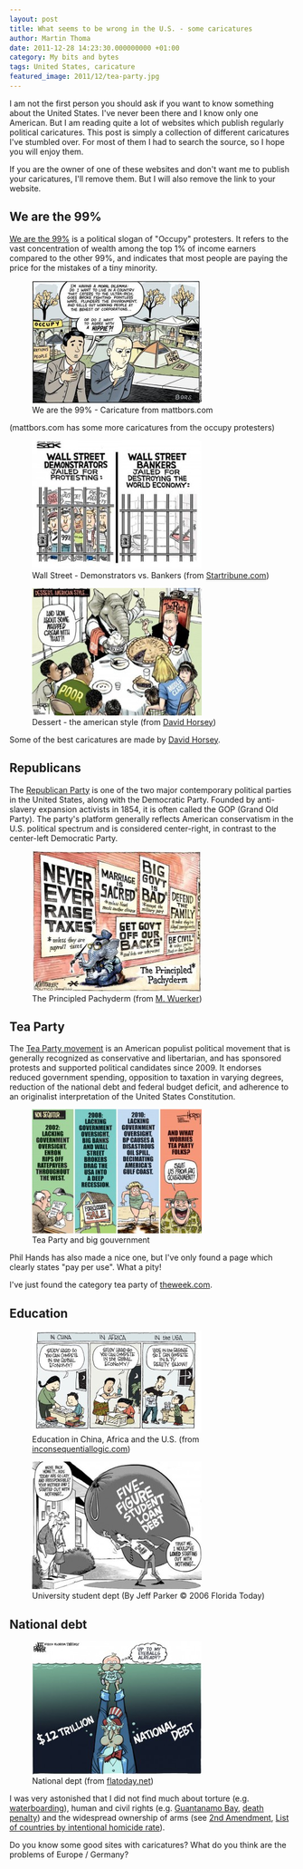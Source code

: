 ```yaml
---
layout: post
title: What seems to be wrong in the U.S. - some caricatures
author: Martin Thoma
date: 2011-12-28 14:23:30.000000000 +01:00
category: My bits and bytes
tags: United States, caricature
featured_image: 2011/12/tea-party.jpg
---
```

I am not the first person you should ask if you want to know something about the United States. I've never been there and I know only one American. But I am reading quite a lot of websites which publish regularly political caricatures. This post is simply a collection of different caricatures I've stumbled over. For most of them I had to search the source, so I hope you will enjoy them.

If you are the owner of one of these websites and don't want me to publish your caricatures, I'll remove them. But I will also remove the link to your website.

<h2>We are the 99%</h2>
<a href="http://en.wikipedia.org/wiki/We_are_the_99%25">We are the 99%</a> is a political slogan of "Occupy" protesters. It refers to the vast concentration of wealth among the top 1% of income earners compared to the other 99%, and indicates that most people are paying the price for the mistakes of a tiny minority.

<figure class="aligncenter">
            <a href="../images/2011/12/99-percent-300x217.jpg"><img src="../images/2011/12/99-percent-300x217.jpg" alt="We are the 99% - Caricature from mattbors.com" style="max-width:300px;max-height:217px;" class="size-medium wp-image-10371 "/></a>
            <figcaption class="text-center">We are the 99% - Caricature from mattbors.com</figcaption>
        </figure>
(mattbors.com has some more caricatures from the occupy protesters)

<figure class="aligncenter">
            <a href="../images/2011/12/wall-street-demonstrators-bankers-300x227.jpg"><img src="../images/2011/12/wall-street-demonstrators-bankers-300x227.jpg" alt="Wall Street - Demonstrators vs. Bankers" style="max-width:300px;max-height:227px" class="size-medium wp-image-10391"/></a>
            <figcaption class="text-center">Wall Street - Demonstrators vs. Bankers (from&nbsp;<a href=http://www.startribune.com/opinion/131177628.html>Startribune.com</a>)</figcaption>
        </figure>

<figure class="aligncenter">
            <a href="../images/2011/12/dessert-american-style-300x225.jpg"><img src="../images/2011/12/dessert-american-style-300x225.jpg" alt="Dessert - the american style (from David Horsey)" style="max-width:300px;max-height:225px" class="size-medium wp-image-10441"/></a>
            <figcaption class="text-center">Dessert - the american style (from <a href=http://blog.seattlepi.com/davidhorsey/2011/09/19/how-we-slice-the-pie-in-the-usa/>David Horsey</a>)</figcaption>
        </figure>

Some of the best caricatures are made by <a href="http://en.wikipedia.org/wiki/David_Horsey">David Horsey</a>. 

<h2>Republicans</h2>
The <a href="http://en.wikipedia.org/wiki/Republican_Party_(United_States)">Republican Party</a> is one of the two major contemporary political parties in the United States, along with the Democratic Party. Founded by anti-slavery expansion activists in 1854, it is often called the GOP (Grand Old Party). The party's platform generally reflects American conservatism in the U.S. political spectrum and is considered center-right, in contrast to the center-left Democratic Party.

<figure class="aligncenter">
            <a href="../images/2011/12/republicans-big-government-300x249.jpg"><img src="../images/2011/12/republicans-big-government-300x249.jpg" alt="The Principled Pachyderm (from M. Wuerker)" style="max-width:300px;max-height:249px" class="size-medium wp-image-10501"/></a>
            <figcaption class="text-center">The Principled Pachyderm (from <a href=http://www.politico.com/wuerker/archive/20111201-the-principled-pachyderm.html>M. Wuerker</a>)</figcaption>
        </figure>

<h2>Tea Party</h2>
The <a href="http://en.wikipedia.org/wiki/Tea_Party_movement">Tea Party movement</a> is an American populist political movement that is generally recognized as conservative and libertarian, and has sponsored protests and supported political candidates since 2009. It endorses reduced government spending, opposition to taxation in varying degrees, reduction of the national debt and federal budget deficit, and adherence to an originalist interpretation of the United States Constitution.

<figure class="aligncenter">
            <a href="../images/2011/12/tea-party-big-government-300x219.jpg"><img src="../images/2011/12/tea-party-big-government-300x219.jpg" alt="Tea Party and big gouvernment" style="max-width:300px;max-height:219px" class="size-medium wp-image-10491"/></a>
            <figcaption class="text-center">Tea Party and big gouvernment</figcaption>
        </figure>

Phil Hands has also made a nice one, but I've only found a page which clearly states "pay per use". What a pity!

I've just found the category tea party of <a href="http://theweek.com/section/cartoon/19/220783/the-tea-party">theweek.com</a>.

<h2>Education</h2>
<figure class="aligncenter">
            <a href="../images/2011/12/education-africa-china-usa-300x181.jpg"><img src="../images/2011/12/education-africa-china-usa-300x181.jpg" alt="Education in China, Africa and the U.S. (from inconsequentiallogic.com)" style="max-width:300px;max-height:181px" class="size-medium wp-image-10561"/></a>
            <figcaption class="text-center">Education in China, Africa and the U.S. (from <a href=http://www.inconsequentiallogic.com/2009/11/reality-can-bite.html>inconsequentiallogic.com</a>)</figcaption>
        </figure>

<figure class="aligncenter">
            <a href="../images/2011/12/large-university-student-debt-us-300x225.jpg"><img src="../images/2011/12/large-university-student-debt-us-300x225.jpg" alt="University student dept (By Jeff Parker &copy; 2006 Florida Today)" style="max-width:300px;max-height:225px" class="size-medium wp-image-10571"/></a>
            <figcaption class="text-center">University student dept (By Jeff Parker &copy; 2006 Florida Today)</figcaption>
        </figure>

<h2>National debt</h2>
<figure class="aligncenter">
            <a href="../images/2011/12/national-debt-trillion-caricature-jeff-parker-300x235.jpg"><img src="../images/2011/12/national-debt-trillion-caricature-jeff-parker-300x235.jpg" alt="National dept (from flatoday.net)" style="max-width:300px;max-height:235px" class="size-medium wp-image-10591"/></a>
            <figcaption class="text-center">National dept (from <a href=http://jeffparker.flatoday.net/2009/11/1120-cartoon-debt-flood.shtml>flatoday.net</a>)</figcaption>
        </figure>

I was very astonished that I did not find much about torture (e.g. <a href="http://en.wikipedia.org/wiki/Waterboarding">waterboarding</a>), human and civil rights (e.g. <a href="http://en.wikipedia.org/wiki/Guantanamo_Bay_detention_camp">Guantanamo Bay</a>, <a href="http://en.wikipedia.org/wiki/Capital_punishment_in_the_United_States">death penalty</a>) and the widespread ownership of arms (see <a href="http://en.wikipedia.org/wiki/Second_Amendment_to_the_United_States_Constitution">2nd Amendment</a>, <a href="http://en.wikipedia.org/wiki/List_of_countries_by_intentional_homicide_rate">List of countries by intentional homicide rate</a>).

Do you know some good sites with caricatures? What do you think are the problems of Europe / Germany?
